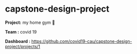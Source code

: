 # capstone-design-project

**Project:** my home gym 🏃

**Team :** covid 19

**Dashboard :** https://github.com/covid19-cau/capstone-design-project/projects/1
